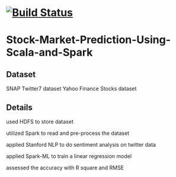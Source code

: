 [![Build Status](https://travis-ci.org/PurvaBundela/Stock-Market-Prediction-Using-Scala-and-Spark.svg?branch=master)](https://travis-ci.org/PurvaBundela/Stock-Market-Prediction-Using-Scala-and-Spark)
=======
# Stock-Market-Prediction-Using-Scala-and-Spark
## Dataset
SNAP Twitter7 dataset
Yahoo Finance Stocks dataset
## Details
used HDFS to store dataset

utilized Spark to read and pre-process the dataset

applied Stanford NLP to do sentiment analysis on twitter data

applied Spark-ML to train a linear regression model

assessed the accuracy with R square and RMSE
